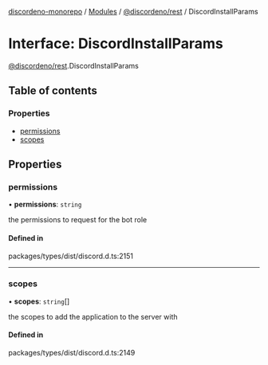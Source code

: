 [discordeno-monorepo](../README.md) / [Modules](../modules.md) / [@discordeno/rest](../modules/discordeno_rest.md) / DiscordInstallParams

# Interface: DiscordInstallParams

[@discordeno/rest](../modules/discordeno_rest.md).DiscordInstallParams

## Table of contents

### Properties

- [permissions](discordeno_rest.DiscordInstallParams.md#permissions)
- [scopes](discordeno_rest.DiscordInstallParams.md#scopes)

## Properties

### permissions

• **permissions**: `string`

the permissions to request for the bot role

#### Defined in

packages/types/dist/discord.d.ts:2151

---

### scopes

• **scopes**: `string`[]

the scopes to add the application to the server with

#### Defined in

packages/types/dist/discord.d.ts:2149

